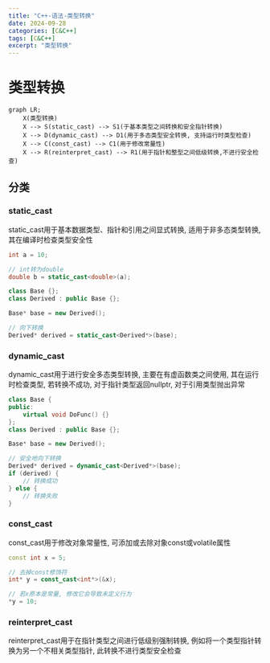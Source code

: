```yaml
---
title: "C++-语法-类型转换"
date: 2024-09-28
categories: [C&C++]
tags: [C&C++]
excerpt: "类型转换"
---
```


# 类型转换

```mermaid
graph LR;
    X(类型转换)
    X --> S(static_cast) --> S1(于基本类型之间转换和安全指针转换)
    X --> D(dynamic_cast) --> D1(用于多态类型安全转换, 支持运行时类型检查)
    X --> C(const_cast) --> C1(用于修改常量性)
    X --> R(reinterpret_cast) --> R1(用于指针和整型之间低级转换,不进行安全检查)
```

## 分类

### static_cast

static_cast用于基本数据类型、指针和引用之间显式转换, 适用于非多态类型转换, 其在编译时检查类型安全性

```c++
int a = 10;

// int转为double
double b = static_cast<double>(a); 

class Base {};
class Derived : public Base {};

Base* base = new Derived();

// 向下转换
Derived* derived = static_cast<Derived*>(base); 
```

### dynamic_cast

dynamic_cast用于进行安全多态类型转换, 主要在有虚函数类之间使用, 其在运行时检查类型, 若转换不成功, 对于指针类型返回nullptr, 对于引用类型抛出异常

```c++
class Base {
public:
    virtual void DoFunc() {}
};
class Derived : public Base {};

Base* base = new Derived();

// 安全地向下转换
Derived* derived = dynamic_cast<Derived*>(base); 
if (derived) {
    // 转换成功
} else {
    // 转换失败
}
```

### const_cast

const_cast用于修改对象常量性, 可添加或去除对象const或volatile属性

```c++
const int x = 5;

// 去掉const修饰符
int* y = const_cast<int*>(&x); 

// 若x原本是常量, 修改它会导致未定义行为
*y = 10; 
```

### reinterpret_cast

reinterpret_cast用于在指针类型之间进行低级别强制转换, 例如将一个类型指针转换为另一个不相关类型指针, 此转换不进行类型安全检查